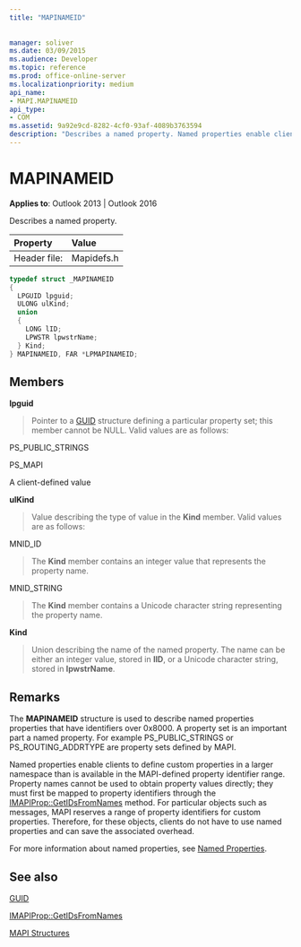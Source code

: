 ```yaml
---
title: "MAPINAMEID"
 
 
manager: soliver
ms.date: 03/09/2015
ms.audience: Developer
ms.topic: reference
ms.prod: office-online-server
ms.localizationpriority: medium
api_name:
- MAPI.MAPINAMEID
api_type:
- COM
ms.assetid: 9a92e9cd-8282-4cf0-93af-4089b3763594
description: "Describes a named property. Named properties enable clients to define custom properties in a larger namespace than the MAPI-defined property identifier range."
---
```


# MAPINAMEID

  
  
**Applies to**: Outlook 2013 | Outlook 2016 
  
Describes a named property. 
  
|Property |Value |
|:-----|:-----|
|Header file:  <br/> |Mapidefs.h  <br/> |
   
```cpp
typedef struct _MAPINAMEID
{
  LPGUID lpguid;
  ULONG ulKind;
  union
  {
    LONG lID;
    LPWSTR lpwstrName;
  } Kind;
} MAPINAMEID, FAR *LPMAPINAMEID;

```

## Members

 **lpguid**
  
> Pointer to a [GUID](guid.md) structure defining a particular property set; this member cannot be NULL. Valid values are as follows: 
    
PS_PUBLIC_STRINGS
  
> 
    
PS_MAPI
  
> 
    
A client-defined value
  
> 
    
 **ulKind**
  
> Value describing the type of value in the **Kind** member. Valid values are as follows: 
    
MNID_ID 
  
> The **Kind** member contains an integer value that represents the property name. 
    
MNID_STRING 
  
> The **Kind** member contains a Unicode character string representing the property name. 
    
 **Kind**
  
> Union describing the name of the named property. The name can be either an integer value, stored in **lID**, or a Unicode character string, stored in **lpwstrName**.
    
## Remarks

The **MAPINAMEID** structure is used to describe named properties properties that have identifiers over 0x8000. A property set is an important part a named property. For example PS_PUBLIC_STRINGS or PS_ROUTING_ADDRTYPE are property sets defined by MAPI. 
  
Named properties enable clients to define custom properties in a larger namespace than is available in the MAPI-defined property identifier range. Property names cannot be used to obtain property values directly; they must first be mapped to property identifiers through the [IMAPIProp::GetIDsFromNames](imapiprop-getidsfromnames.md) method. For particular objects such as messages, MAPI reserves a range of property identifiers for custom properties. Therefore, for these objects, clients do not have to use named properties and can save the associated overhead. 
  
For more information about named properties, see [Named Properties](mapi-named-properties.md).
  
## See also



[GUID](guid.md)
  
[IMAPIProp::GetIDsFromNames](imapiprop-getidsfromnames.md)


[MAPI Structures](mapi-structures.md)

